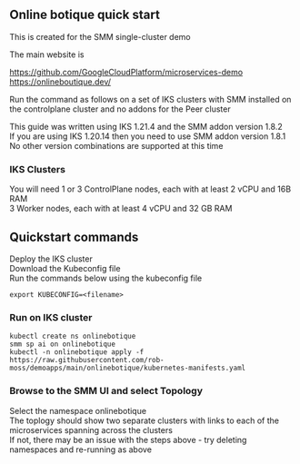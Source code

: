 ## Online botique quick start

This is created for the SMM single-cluster demo

The main website is

https://github.com/GoogleCloudPlatform/microservices-demo  
https://onlineboutique.dev/  

Run the command as follows on a set of IKS clusters with SMM installed on the controlplane cluster and no addons for the Peer cluster

This guide was written using IKS 1.21.4 and the SMM addon version 1.8.2  
If you are using IKS 1.20.14 then you need to use SMM addon version 1.8.1  
No other version combinations are supported at this time  

### IKS Clusters

You will need
1 or 3 ControlPlane nodes, each with at least 2 vCPU and 16B RAM  
3 Worker nodes, each with at least 4 vCPU and 32 GB RAM  



## Quickstart commands
Deploy the IKS cluster  
Download the Kubeconfig file  
Run the commands below using the kubeconfig file  
```
export KUBECONFIG=<filename>
```

### Run on IKS cluster
```
kubectl create ns onlinebotique
smm sp ai on onlinebotique
kubectl -n onlinebotique apply -f https://raw.githubusercontent.com/rob-moss/demoapps/main/onlinebotique/kubernetes-manifests.yaml
```

### Browse to the SMM UI and select Topology
Select the namespace onlinebotique  
The toplogy should show two separate clusters with links to each of the microservices spanning across the clusters  
If not, there may be an issue with the steps above - try deleting namespaces and re-running as above  
